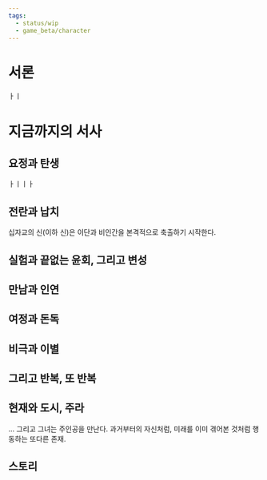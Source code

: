 ```yaml
---
tags:
  - status/wip
  - game_beta/character
---
```

# 서론

ㅏㅣ

# 지금까지의 서사

## 요정과 탄생

ㅏㅣㅣㅏ

## 전란과 납치

십자교의 신(이하 신)은 이단과 비인간을 본격적으로 축출하기 시작한다.

## 실험과 끝없는 윤회, 그리고 변성

## 만남과 인연

## 여정과 돈독

## 비극과 이별

## 그리고 반복, 또 반복

## 현재와 도시, 주라

...
그리고 그녀는 주인공을 만난다. 과거부터의 자신처럼, 미래를 이미 겪어본 것처럼 행동하는 또다른 존재.

## 스토리